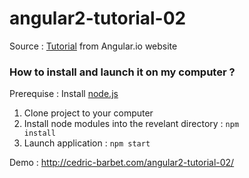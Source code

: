 # angular2-tutorial-02
Source : <a href="https://angular.io/docs/ts/latest/quickstart.html" target="_blank">Tutorial</a> from Angular.io website

<h3>How to install and launch it on my computer ?</h3>

Prerequise : Install <a href="https://nodejs.org" target="_blank">node.js</a>

1. Clone project to your computer
2. Install node modules into the revelant directory :
<code>npm install</code>
3. Launch application :
<code>npm start</code>

Demo : http://cedric-barbet.com/angular2-tutorial-02/
